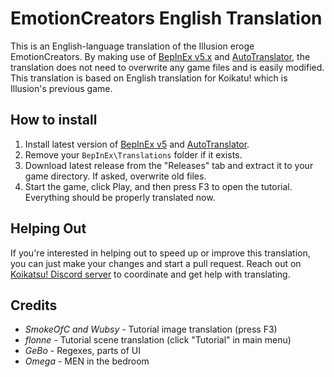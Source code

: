 # EmotionCreators English Translation
This is an English-language translation of the Illusion eroge EmotionCreators. By making use of [BepInEx v5.x](https://github.com/BepInEx/BepInEx) and [AutoTranslator](https://github.com/bbepis/XUnity.AutoTranslator), the translation does not need to overwrite any game files and is easily modified. This translation is based on English translation for Koikatu! which is Illusion's previous game.

## How to install
1. Install latest version of [BepInEx v5](https://github.com/BepInEx/BepInEx) and [AutoTranslator](https://github.com/bbepis/XUnity.AutoTranslator).
2. Remove your `BepInEx\Translations` folder if it exists.
3. Download latest release from the "Releases" tab and extract it to your game directory. If asked, overwrite old files.
4. Start the game, click Play, and then press F3 to open the tutorial. Everything should be properly translated now.

## Helping Out
If you're interested in helping out to speed up or improve this translation, you can just make your changes and start a pull request. Reach out on [Koikatsu! Discord server](https://discord.gg/urDt8CK) to coordinate and get help with translating.

## Credits
- *SmokeOfC and Wubsy* - Tutorial image translation (press F3)
- *flonne* - Tutorial scene translation (click "Tutorial" in main menu)
- *GeBo* - Regexes, parts of UI
- *Omega* - MEN in the bedroom
